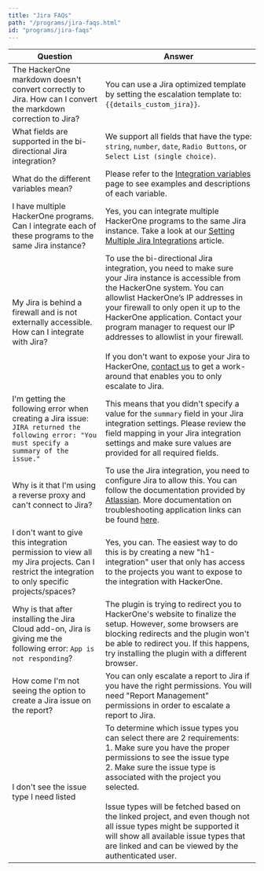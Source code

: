 ```yaml
---
title: "Jira FAQs"
path: "/programs/jira-faqs.html"
id: "programs/jira-faqs"
---
```


Question | Answer
-------- | ------
The HackerOne markdown doesn't convert correctly to Jira. How can I convert the markdown correction to Jira? | You can use a Jira optimized template by setting the escalation template to: `{{details_custom_jira}}`.
What fields are supported in the bi-directional Jira integration? | We support all fields that have the type: `string`, `number`, `date`, `Radio Buttons`, or `Select List (single choice)`.
What do the different variables mean? | Please refer to the [Integration variables](integration-variables.html) page to see examples and descriptions of each variable.
I have multiple HackerOne programs. Can I integrate each of these programs to the same Jira instance? | Yes, you can integrate multiple HackerOne programs to the same Jira instance. Take a look at our [Setting Multiple Jira Integrations](multiple-jira-integrations.html) article.
My Jira is behind a firewall and is not externally accessible. How can I integrate with Jira? | To use the bi-directional Jira integration, you need to make sure your Jira instance is accessible from the HackerOne system. You can allowlist HackerOne’s IP addresses in your firewall to only open it up to the HackerOne application. Contact your program manager to request our IP addresses to allowlist in your firewall.<br><br>If you don't want to expose your Jira to HackerOne, [contact us](https://support.hackerone.com/hc/en-us/requests/new) to get a work-around that enables you to only escalate to Jira.
I'm getting the following error when creating a Jira issue: `JIRA returned the following error: "You must specify a summary of the issue."` | This means that you didn't specify a value for the `summary` field in your Jira integration settings. Please review the field mapping in your Jira integration settings and make sure values are provided for all required fields.
Why is it that I'm using a reverse proxy and can't connect to Jira? | To use the Jira integration, you need to configure Jira to allow this. You can follow the documentation provided by [Atlassian](https://confluence.atlassian.com/kb/reverse-proxy-and-application-link-troubleshooting-guide-719095279.html). More documentation on troubleshooting application links can be found [here](https://confluence.atlassian.com/kb/application-links-troubleshooting-guide-718668765.html).
I don't want to give this integration permission to view all my Jira projects. Can I restrict the integration to only specific projects/spaces? | Yes, you can. The easiest way to do this is by creating a new "h1-integration" user that only has access to the projects you want to expose to the integration with HackerOne.
Why is that after installing the Jira Cloud add-on, Jira is giving me the following error: `App is not responding`? | The plugin is trying to redirect you to HackerOne's website to finalize the setup. However, some browsers are blocking redirects and the plugin won't be able to redirect you. If this happens, try installing the plugin with a different browser.
How come I'm not seeing the option to create a Jira issue on the report? | You can only escalate a report to Jira if you have the right permissions. You will need "Report Management" permissions in order to escalate a report to Jira.
I don't see the issue type I need listed | To determine which issue types you can select there are 2 requirements: <br> 1. Make sure you have the proper permissions to see the issue type <br> 2. Make sure the issue type is associated with the project you selected. <br><br> Issue types will be fetched based on the linked project, and even though not all issue types might be supported it will show all available issue types that are linked and can be viewed by the authenticated user.
